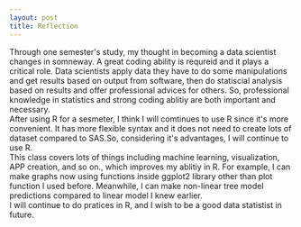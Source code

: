 ```yaml
---
layout: post
title: Reflection
---
```



Through one semester's study, my thought in becoming a data scientist changes in somneway. A great coding ability is requreid and it plays a critical role.   Data scientists apply data they have to do some manipulations and get results based on output from software, then do statiscial analysis based on results and offer professional advices for others. So, professional knowledge in statistics and strong coding ablitiy are both important and necessary.  
After using R for a sesmeter, I think I will comtinues to use R since it's more convenient. It has more flexible syntax and it does not need to create lots of dataset compared to SAS.So, considering it's advantages, I will continue to use R.     
This class covers lots of things including machine learning, visualization, APP creation, and so on., which improves my ablitiy in R.  For example, I can make graphs now using functions inside ggplot2 library other than plot function I used before. Meanwhile, I can make non-linear tree model predictions compared to linear model I knew earlier.        
I will continue to do pratices in R, and I wish to be a good data statistist in future.

